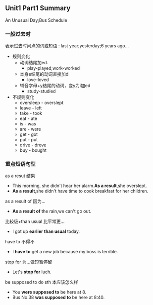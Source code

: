 ## Unit1 Part1 Summary
An Unusual Day;Bus Schedule

### 一般过去时
表示过去时间点的词或短语
: last year;yesterday;6 years ago...
* 规则变化
    * 动词结尾加ed.
        * play-played;work-worked
    * 本身e结尾的动词直接加d
        * love-loved
    * 辅音字母+y结尾的动词，变y为i加ed
        * study-studied
* 不规则变化
    * oversleep - overslept
    * leave - left
    * take - took
    * eat - ate
    * is - was
    * are - were
    * get - got
    * put - put
    * drive - drove
    * buy - bought
### 重点短语句型
as a resut 结果
* This morning, she didn't hear her alarm.**As a result**,she overslept.
* **As a result**,she didn't have time to cook breakfast for her children.

as a result of 因为...
* **As a result of** the rain,we can't go out.

比较级+than usual 比平常更...
* I got up **earlier than usual** today.

have to 不得不
* I **have to** get a new job because my boss is terrible.

stop for 为...做短暂停留
* Let's **stop for** luch.

be supposed to do sth 本应该怎么样
* You **were supposed to** be here at 8.
* Bus No.38 **was supposed to** be here at 8:40.
    
